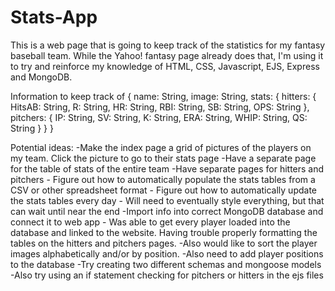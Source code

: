# Stats-App

This is a web page that is going to keep track of the statistics for my fantasy baseball team. While the Yahoo! fantasy page already does that, I'm using it to try and reinforce my knowledge of HTML, CSS, Javascript, EJS, Express and MongoDB.


Information to keep track of
{
    name: String,
    image: String,
    stats: {
        hitters: {
            HitsAB: String,
            R: String,
            HR: String,
            RBI: String,
            SB: String,
            OPS: String
        },
        pitchers: {
            IP: String,
            SV: String,
            K: String,
            ERA: String,
            WHIP: String,
            QS: String
        }
    }
}

Potential ideas:
    -Make the index page a grid of pictures of the players on my team. Click the picture to go to their stats page 
    -Have a separate page for the table of stats of the entire team
    -Have separate pages for hitters and pitchers
    - Figure out how to automatically populate the stats tables from a CSV or other spreadsheet format
    - Figure out how to automatically update the stats tables every day
    - Will need to eventually style everything, but that can wait until near the end
    -Import info into correct MongoDB database and connect it to web app
    - Was able to get every player loaded into the database and linked to the website. Having trouble properly formatting the tables on the hitters and pitchers pages.
    -Also would like to sort the player images alphabetically and/or by position.
    -Also need to add player positions to the database
    -Try creating two different schemas and mongoose models
    -Also try using an if statement checking for pitchers or hitters in the ejs files

    
